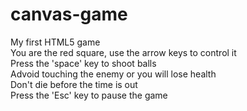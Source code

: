 # canvas-game
My first HTML5 game\
You are the red square, use the arrow keys to control it\
Press the 'space' key to shoot balls\
Advoid touching the enemy or you will lose health\
Don't die before the time is out\
Press the 'Esc' key to pause the game